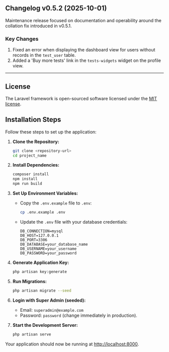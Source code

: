 ## Changelog v0.5.2 (2025-10-01)
Maintenance release focused on documentation and operability around the collation fix introduced in v0.5.1.

### Key Changes
1. Fixed an error when displaying the dashboard view for users without records in the `test_user` table.
2. Added a 'Buy more tests' link in the `tests-widgets` widget on the profile view. 
---

## License

The Laravel framework is open-sourced software licensed under the [MIT license](https://opensource.org/licenses/MIT).

## Installation Steps

Follow these steps to set up the application:

1. **Clone the Repository:**
   ```bash
   git clone <repository-url>
   cd project_name
   ```

2. **Install Dependencies:**
   ```bash
   composer install
   npm install
   npm run build
   ```

3. **Set Up Environment Variables:**
   - Copy the `.env.example` file to `.env`:
     ```bash
     cp .env.example .env
     ```
   - Update the `.env` file with your database credentials:
     ```env
     DB_CONNECTION=mysql
     DB_HOST=127.0.0.1
     DB_PORT=3306
     DB_DATABASE=your_database_name
     DB_USERNAME=your_username
     DB_PASSWORD=your_password
     ```

4. **Generate Application Key:**
   ```bash
   php artisan key:generate
   ```

5. **Run Migrations:**
   ```bash
   php artisan migrate --seed
   ```

6. **Login with Super Admin (seeded):**
   - Email: `superadmin@example.com`
   - Password: `password` (change immediately in production).

7. **Start the Development Server:**
   ```bash
   php artisan serve
   ```

Your application should now be running at [http://localhost:8000](http://localhost:8000).